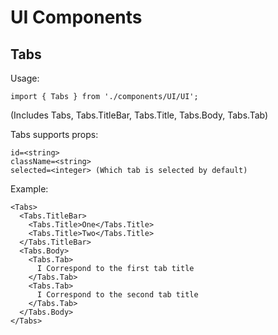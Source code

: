 # UI Components

## Tabs

Usage: 

`import { Tabs } from './components/UI/UI';` 

(Includes Tabs, Tabs.TitleBar, Tabs.Title, Tabs.Body, Tabs.Tab)

Tabs supports props:

```
id=<string>
className=<string>
selected=<integer> (Which tab is selected by default)
```

Example:

```
<Tabs>
  <Tabs.TitleBar>
    <Tabs.Title>One</Tabs.Title>
    <Tabs.Title>Two</Tabs.Title>
  </Tabs.TitleBar>
  <Tabs.Body>
    <Tabs.Tab>
      I Correspond to the first tab title
    </Tabs.Tab>
    <Tabs.Tab>
      I Correspond to the second tab title
    </Tabs.Tab>
  </Tabs.Body>
</Tabs>
```